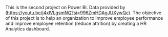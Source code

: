 This is the second project on Power BI. Data provided by (https://youtu.be/j4xlVLgsmNQ?si=996ZmHDAgJUXywQc).
The objective of this project is to help an organization to improve employee performance and improve employee retention (reduce attrition) by creating a HR Analytics dashboard.
